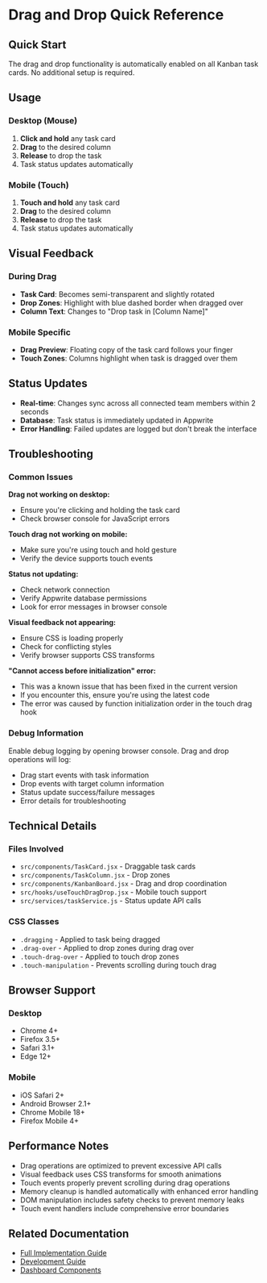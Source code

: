 # Drag and Drop Quick Reference

## Quick Start

The drag and drop functionality is automatically enabled on all Kanban task cards. No additional setup is required.

## Usage

### Desktop (Mouse)
1. **Click and hold** any task card
2. **Drag** to the desired column
3. **Release** to drop the task
4. Task status updates automatically

### Mobile (Touch)
1. **Touch and hold** any task card
2. **Drag** to the desired column
3. **Release** to drop the task
4. Task status updates automatically

## Visual Feedback

### During Drag
- **Task Card**: Becomes semi-transparent and slightly rotated
- **Drop Zones**: Highlight with blue dashed border when dragged over
- **Column Text**: Changes to "Drop task in [Column Name]"

### Mobile Specific
- **Drag Preview**: Floating copy of the task card follows your finger
- **Touch Zones**: Columns highlight when task is dragged over them

## Status Updates

- **Real-time**: Changes sync across all connected team members within 2 seconds
- **Database**: Task status is immediately updated in Appwrite
- **Error Handling**: Failed updates are logged but don't break the interface

## Troubleshooting

### Common Issues

**Drag not working on desktop:**
- Ensure you're clicking and holding the task card
- Check browser console for JavaScript errors

**Touch drag not working on mobile:**
- Make sure you're using touch and hold gesture
- Verify the device supports touch events

**Status not updating:**
- Check network connection
- Verify Appwrite database permissions
- Look for error messages in browser console

**Visual feedback not appearing:**
- Ensure CSS is loading properly
- Check for conflicting styles
- Verify browser supports CSS transforms

**"Cannot access before initialization" error:**
- This was a known issue that has been fixed in the current version
- If you encounter this, ensure you're using the latest code
- The error was caused by function initialization order in the touch drag hook

### Debug Information

Enable debug logging by opening browser console. Drag and drop operations will log:
- Drag start events with task information
- Drop events with target column information
- Status update success/failure messages
- Error details for troubleshooting

## Technical Details

### Files Involved
- `src/components/TaskCard.jsx` - Draggable task cards
- `src/components/TaskColumn.jsx` - Drop zones
- `src/components/KanbanBoard.jsx` - Drag and drop coordination
- `src/hooks/useTouchDragDrop.jsx` - Mobile touch support
- `src/services/taskService.js` - Status update API calls

### CSS Classes
- `.dragging` - Applied to task being dragged
- `.drag-over` - Applied to drop zones during drag over
- `.touch-drag-over` - Applied to touch drop zones
- `.touch-manipulation` - Prevents scrolling during touch drag

## Browser Support

### Desktop
- Chrome 4+
- Firefox 3.5+
- Safari 3.1+
- Edge 12+

### Mobile
- iOS Safari 2+
- Android Browser 2.1+
- Chrome Mobile 18+
- Firefox Mobile 4+

## Performance Notes

- Drag operations are optimized to prevent excessive API calls
- Visual feedback uses CSS transforms for smooth animations
- Touch events properly prevent scrolling during drag operations
- Memory cleanup is handled automatically with enhanced error handling
- DOM manipulation includes safety checks to prevent memory leaks
- Touch event handlers include comprehensive error boundaries

## Related Documentation

- [Full Implementation Guide](./drag-drop-implementation.md)
- [Development Guide](./development-guide.md)
- [Dashboard Components](./dashboard-components.md)